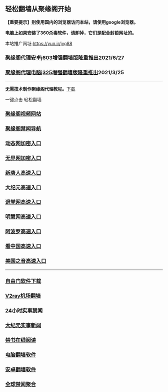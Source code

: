 ## 轻松翻墙从聚缘阁开始

**【重要提示】别使用国内的浏览器访问本站，请使用google浏览器。**

**电脑上如果安装了360杀毒软件，请卸掉，它们是配合封锁网址的。**

本站推广网址:https://yun.ir/jyg88

### [聚缘阁代理安卓j603增强翻墙版隆重推出](https://gitlab.com/juyuange/2/-/raw/master/j603.apk)2021/6/27

### [聚缘阁代理电脑j325增强翻墙版隆重推出](https://gitlab.com/juyuange/2/-/raw/master/j325dn.rar)2021/3/25

***



**无需技术制作聚缘阁代理教程。**[下载](https://gitlab.com/j25414/jyg/-/raw/master/jygdl.rar)

一键点击 轻松翻墙



### [聚缘阁视频网站](https://va3.hyyui.gq)

### [聚缘阁禁闻导航](https://d5.jbcw1.ga/)

### [动态网加密入口](https://88u.baowd.tk/jjttt/u45565p)

### [无界网加密入口](https://88u.baowd.tk/auuuu/r12a)

### [新唐人高速入口](https://88u.baowd.tk/vvvrt/r5r)

### [大纪元高速入口](https://88u.baowd.tk/yvee/b7c)

### [退党网高速入口](https://88u.baowd.tk/aeekw/b8c)

### [明慧网高速入口](https://88u.baowd.tk/uvnnb/n3c)

### [阿波罗高速入口](https://88u.baowd.tk/aaanp/c13a)

### [看中国高速入口](https://88u.baowd.tk/accer/c11n)

### [美国之音高速入口](https://88u.baowd.tk/noewwl/c18m)

***






### [自由门软件下载](https://git.io/skyfree)

### [V2ray机场翻墙](https://github.com/bannedbook/fanqiang/wiki/V2ray%E6%9C%BA%E5%9C%BA)

### [24小时实事禁闻](https://github.com/fyvn2199/djy/blob/master/gb/n24hr.md?dfh#1)

### [大纪元实事新闻](https://github.com/fyvn2199/djy/blob/master/gb/nsc413.md?dfh#1)

### [禁书在线阅读](https://github.com/txyzum203/djy/blob/master/gb/9p.md?flntdtv#1)

### [电脑翻墙软件](https://github.com/Alvin9999/new-pac/wiki)

### [安卓翻墙软件](https://git.io/afq)

### [全球禁闻聚合](https://github.com/gfw-breaker/banned-news1/blob/master/README.md)












